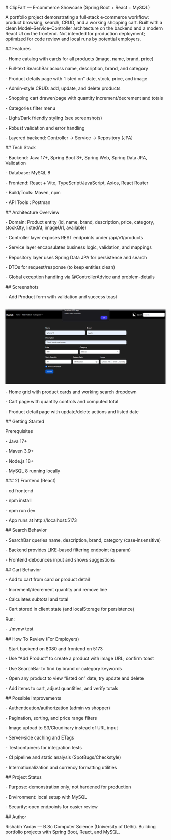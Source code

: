 ﻿\# ClipFart — E‑commerce Showcase (Spring Boot + React + MySQL)



A portfolio project demonstrating a full‑stack e‑commerce workflow: product browsing, search, CRUD, and a working shopping cart. Built with a clean Model–Service–Controller architecture on the backend and a modern React UI on the frontend. Not intended for production deployment; optimized for code review and local runs by potential employers.



\## Features



\- Home catalog with cards for all products (image, name, brand, price)

\- Full‑text SearchBar across name, description, brand, and category

\- Product details page with “listed on” date, stock, price, and image

\- Admin-style CRUD: add, update, and delete products

\- Shopping cart drawer/page with quantity increment/decrement and totals

\- Categories filter menu

\- Light/Dark friendly styling (see screenshots)

\- Robust validation and error handling

\- Layered backend: Controller → Service → Repository (JPA)



\## Tech Stack



\- Backend: Java 17+, Spring Boot 3+, Spring Web, Spring Data JPA, Validation

\- Database: MySQL 8

\- Frontend: React + Vite, TypeScript/JavaScript, Axios, React Router

\- Build/Tools: Maven, npm

\- API Tools : Postman



\## Architecture Overview



\- Domain: Product entity (id, name, brand, description, price, category, stockQty, listedAt, imageUrl, available)

\- Controller layer exposes REST endpoints under /api/v1/products

\- Service layer encapsulates business logic, validation, and mappings

\- Repository layer uses Spring Data JPA for persistence and search

\- DTOs for request/response (to keep entities clean)

\- Global exception handling via @ControllerAdvice and problem-details



\## Screenshots



\- Add Product form with validation and success toast



&nbsp;	<img src="docs/addproduct.png" alt="Add Product" width="700">



\- Home grid with product cards and working search dropdown



\- Cart page with quantity controls and computed total



\- Product detail page with update/delete actions and listed date





\## Getting Started



Prerequisites

\- Java 17+

\- Maven 3.9+

\- Node.js 18+

\- MySQL 8 running locally



\### 2) Frontend (React)



\- cd frontend

\- npm install

\- npm run dev

\- App runs at http://localhost:5173







\## Search Behavior



\- SearchBar queries name, description, brand, category (case‑insensitive)

\- Backend provides LIKE-based filtering endpoint (q param)

\- Frontend debounces input and shows suggestions



\## Cart Behavior



\- Add to cart from card or product detail

\- Increment/decrement quantity and remove line

\- Calculates subtotal and total

\- Cart stored in client state (and localStorage for persistence)



Run:

\- ./mvnw test



\## How To Review (For Employers)



\- Start backend on 8080 and frontend on 5173

\- Use “Add Product” to create a product with image URL; confirm toast

\- Use SearchBar to find by brand or category keywords

\- Open any product to view “listed on” date; try update and delete

\- Add items to cart, adjust quantities, and verify totals





\## Possible Improvements



\- Authentication/authorization (admin vs shopper)

\- Pagination, sorting, and price range filters

\- Image upload to S3/Cloudinary instead of URL input

\- Server‑side caching and ETags

\- Testcontainers for integration tests

\- CI pipeline and static analysis (SpotBugs/Checkstyle)

\- Internationalization and currency formatting utilities





\## Project Status



\- Purpose: demonstration only; not hardened for production

\- Environment: local setup with MySQL

\- Security: open endpoints for easier review





\## Author



Rishabh Yadav — B.Sc Computer Science (University of Delhi). Building portfolio projects with Spring Boot, React, and MySQL.

